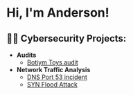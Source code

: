 <h1>Hi, I'm Anderson! </h1>

<h2>👨‍💻 Cybersecurity Projects:</h2>

- <b>Audits</b>
  - [Botiym Toys audit](https://github.com/asgilm/Cibersecurity-Projects/tree/main/audits/botium-toys-audit)
- <b>Network Traffic Analysis</b>
  - [DNS Port 53 incident](https://github.com/asgilm/Cibersecurity-Projects/tree/main/network-traffic-analysis/DNS-port-53-incident)
  - [SYN Flood Attack](https://github.com/asgilm/Cibersecurity-Projects/tree/main/network-traffic-analysis/SYN-flood-attack)

